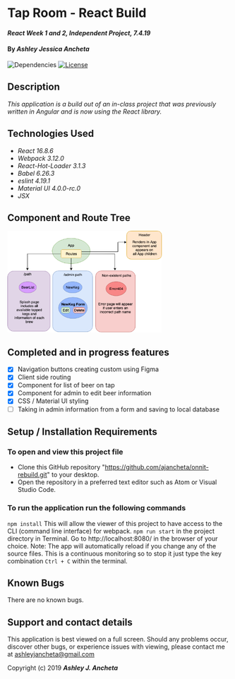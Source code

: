 # Tap Room - React Build

#### _React Week 1 and 2, Independent Project, 7.4.19_

#### By _**Ashley Jessica Ancheta**_

![Dependencies](https://img.shields.io/badge/dependencies-up%20to%20date-brightgreen.svg)
[![License](https://img.shields.io/badge/license-MIT-blue.svg)](https://opensource.org/licenses/MIT)

## Description

_This application is a build out of an in-class project that was previously written in Angular and is now using the React library._

## Technologies Used

  * _React 16.8.6_
  * _Webpack 3.12.0_
  * _React-Hot-Loader 3.1.3_
  * _Babel 6.26.3_
  * _eslint 4.19.1_
  * _Material UI 4.0.0-rc.0_
  * _JSX_

## Component and Route Tree
<p>
<img src="src/assets/img/diagram.png" width="350" height="230">
</p>

## Completed and in progress features

- [x] Navigation buttons creating custom using Figma
- [x] Client side routing
- [x] Component for list of beer on tap
- [x] Component for admin to edit beer information
- [x] CSS / Material UI styling
- [ ] Taking in admin information from a form and saving to local database

## Setup / Installation Requirements
### To open and view this project file
  * Clone this GitHub repository "https://github.com/ajancheta/onnit-rebuild.git" to your desktop. 
  * Open the repository in a preferred text editor such as Atom or Visual Studio Code.

  ### To run the application run the following commands
  `npm install` This will allow the viewer of this project to have access to the CLI (command line interface) for webpack.
  `npm run start` in the project directory in Terminal. Go to http://localhost:8080/ in the browser of your choice. Note: The app will automatically reload if you change any of the source files. This is a continuous monitoring so to stop it just type the key combination `Ctrl + C` within the terminal.


## Known Bugs
There are no known bugs.

## Support and contact details
This application is best viewed on a full screen. Should any problems occur, discover other bugs, or experience issues with viewing, please contact me at ashleyjancheta@gmail.com

Copyright (c) 2019 **_Ashley J. Ancheta_**